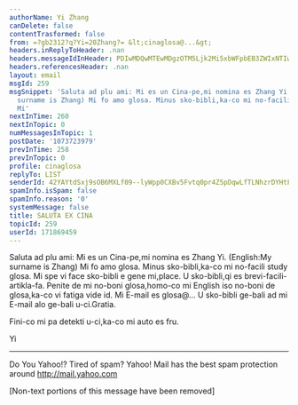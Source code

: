 ```yaml
---
authorName: Yi Zhang
canDelete: false
contentTrasformed: false
from: =?gb2312?q?Yi=20Zhang?= &lt;cinaglosa@...&gt;
headers.inReplyToHeader: .nan
headers.messageIdInHeader: PDIwMDQwMTEwMDgzOTM5Ljk2Mi5xbWFpbEB3ZWIxNTIwMi5tYWlsLmJqcy55YWhvby5jb20+
headers.referencesHeader: .nan
layout: email
msgId: 259
msgSnippet: 'Saluta ad plu ami: Mi es un Cina-pe,mi nomina es Zhang Yi. (English:My
  surname is Zhang) Mi fo amo glosa. Minus sko-bibli,ka-co mi no-facili study glosa.
  Mi'
nextInTime: 260
nextInTopic: 0
numMessagesInTopic: 1
postDate: '1073723979'
prevInTime: 258
prevInTopic: 0
profile: cinaglosa
replyTo: LIST
senderId: 42YAYtdSxj9sOB6MXLf09--lyWpp0CXBv5Fvtq0pr4Z5pDqwLfTLNhzrDYHtFzx9uNuq4Olhi8Mmiyas0UCPUb9VKlQVUyndEcsXzXwqCqD3i-66AohW
spamInfo.isSpam: false
spamInfo.reason: '0'
systemMessage: false
title: SALUTA EX CINA
topicId: 259
userId: 171869459
---
```



Saluta ad plu ami:
Mi es un Cina-pe,mi nomina es Zhang Yi. (English:My surname is Zhang)
Mi fo amo glosa.
Minus sko-bibli,ka-co mi no-facili study glosa.
Mi spe vi face sko-bibli e gene mi,place.
U sko-bibli,qi es brevi-facili-artikla-fa. 
Penite de mi no-boni glosa,homo-co mi English iso no-boni de glosa,ka-co vi fatiga vide id.
Mi E-mail es glosa@...
U sko-bibli ge-bali ad mi E-mail alo ge-bali u-ci.Gratia.

Fini-co mi pa detekti u-ci,ka-co mi auto es fru.


Yi



__________________________________________________
Do You Yahoo!?
Tired of spam?  Yahoo! Mail has the best spam protection around 
http://mail.yahoo.com 

[Non-text portions of this message have been removed]


